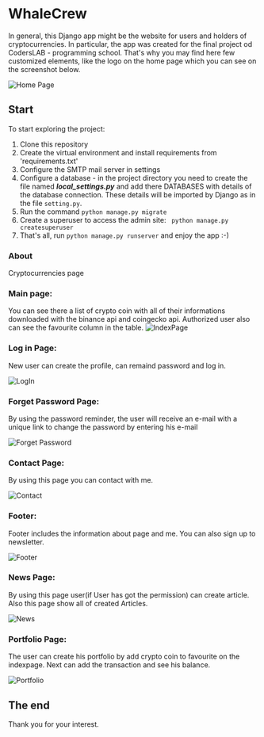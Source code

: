 # WhaleCrew
In general, this Django app might be the website for users and holders of cryptocurrencies. In particular, the app was created for the final project od CodersLAB - programming school. That's why you may find here few customized elements, like the logo on the home page which you can see on the screenshot below.

![Home Page](WhaleCrew/static/readme/[....])

## Start

To start exploring the project:
1. Clone this repository
2. Create the virtual environment and install requirements from 'requirements.txt'
3. Configure the SMTP mail server in settings
4. Configure a database - in the project directory you need to create the file named ***local_settings.py*** and add there DATABASES with details of the database connection.
   These details will be imported by Django as in the file `setting.py`.
4. Run the command `python manage.py migrate`
5. Create a superuser to access the admin site: ` python manage.py createsuperuser`
6. That's all, run `python manage.py runserver` and enjoy the app :-)

### About
Cryptocurrencies page
### Main page:
You can see there a list of crypto coin with all of their informations downloaded with the binance api and coingecko api.
Authorized user also can see the favourite column in the table. 
![IndexPage](WhaleCrew/static/readme/[....])
### Log in Page:
New user can create the profile, can remaind password and log in. 

![LogIn](WhaleCrew/static/readme/[....])
### Forget Password Page:
By using the password reminder, the user will receive an e-mail with a unique link to change the password by entering his e-mail

![Forget Password](WhaleCrew/static/readme/[....])
### Contact Page:
By using this page you can contact with me. 

![Contact](WhaleCrew/static/readme/[....])
### Footer:
Footer includes the information about page and me. You can also sign up to newsletter.

![Footer](WhaleCrew/static/readme/[....])
### News Page:
By using this page user(if User has got the permission) can create article. Also this page show all of created Articles.

![News](WhaleCrew/static/readme/[....])
### Portfolio Page:
The user can create his portfolio by add crypto coin to favourite on the indexpage. Next can add the transaction and see his balance.

![Portfolio](WhaleCrew/static/readme/[....])
## The end
Thank you for your interest.
